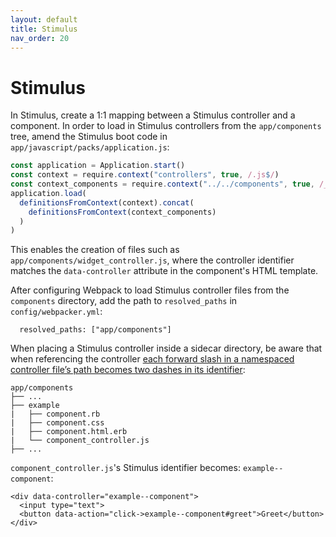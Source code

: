 ```yaml
---
layout: default
title: Stimulus
nav_order: 20
---
```


# Stimulus

In Stimulus, create a 1:1 mapping between a Stimulus controller and a component. In order to load in Stimulus controllers from the `app/components` tree, amend the Stimulus boot code in `app/javascript/packs/application.js`:

```javascript
const application = Application.start()
const context = require.context("controllers", true, /.js$/)
const context_components = require.context("../../components", true, /_controller.js$/)
application.load(
  definitionsFromContext(context).concat(
    definitionsFromContext(context_components)
  )
)
```

This enables the creation of files such as `app/components/widget_controller.js`, where the controller identifier matches the `data-controller` attribute in the component's HTML template.

After configuring Webpack to load Stimulus controller files from the `components` directory, add the path to `resolved_paths` in `config/webpacker.yml`:

```text
  resolved_paths: ["app/components"]
```

When placing a Stimulus controller inside a sidecar directory, be aware that when referencing the controller [each forward slash in a namespaced controller file’s path becomes two dashes in its identifier](https://stimulusjs.org/handbook/installing#controller-filenames-map-to-identifiers):

```text
app/components
├── ...
├── example
|   ├── component.rb
|   ├── component.css
|   ├── component.html.erb
|   └── component_controller.js
├── ...
```

`component_controller.js`'s Stimulus identifier becomes: `example--component`:

```text
<div data-controller="example--component">
  <input type="text">
  <button data-action="click->example--component#greet">Greet</button>
</div>
```

